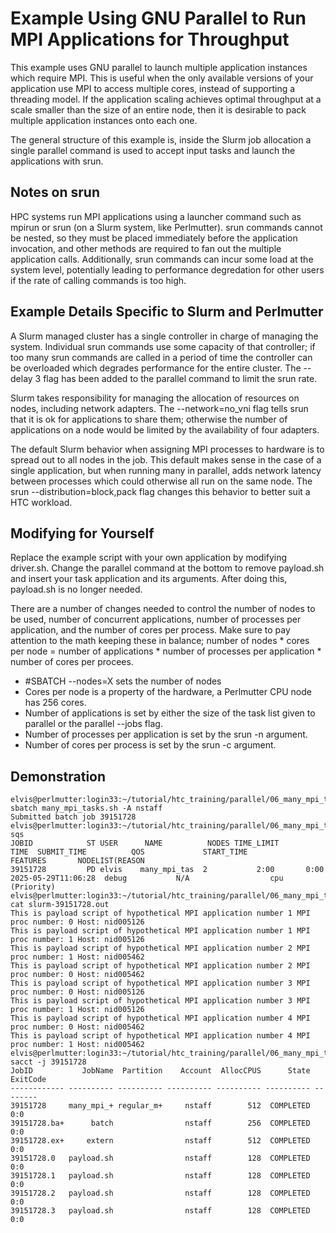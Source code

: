 
# Example Using GNU Parallel to Run MPI Applications for Throughput

This example uses GNU parallel to launch multiple application instances which
require MPI. This is useful when the only available versions of your
application use MPI to access multiple cores, instead of supporting a threading
model. If the application scaling achieves optimal throughput at a scale
smaller than the size of an entire node, then it is desirable to pack multiple
application instances onto each one.

The general structure of this example is, inside the Slurm job allocation a
single parallel command is used to accept input tasks and launch the
applications with srun.

## Notes on srun

HPC systems run MPI applications using a launcher command such as mpirun or
srun (on a Slurm system, like Perlmutter). srun commands cannot be nested, so
they must be placed immediately before the application invocation, and other
methods are required to fan out the multiple application calls. Additionally,
srun commands can incur some load at the system level, potentially leading to 
performance degredation for other users if the rate of calling commands is too
high.

## Example Details Specific to Slurm and Perlmutter

A Slurm managed cluster has a single controller in charge of managing the
system. Individual srun commands use some capacity of that controller; if too
many srun commands are called in a period of time the controller can be
overloaded which degrades performance for the entire cluster. The --delay 3
flag has been added to the parallel command to limit the srun rate.

Slurm takes responsibility for managing the allocation of resources on nodes,
including network adapters. The --network=no_vni flag tells srun that it is ok
for applications to share them; otherwise the number of applications on a node
would be limited by the availability of four adapters.

The default Slurm behavior when assigning MPI processes to hardware is to
spread out to all nodes in the job. This default makes sense in the case of a
single application, but when running many in parallel, adds network latency
between processes which could otherwise all run on the same node. The srun
--distribution=block,pack flag changes this behavior to better suit a HTC
workload.

## Modifying for Yourself

Replace the example script with your own application by modifying driver.sh.
Change the parallel command at the bottom to remove payload.sh and insert your
task application and its arguments. After doing this, payload.sh is no longer
needed. 
    
There are a number of changes needed to control the number of nodes to be used,
number of concurrent applications, number of processes per application, and the
number of cores per process. Make sure to pay attention to the math keeping
these in balance; number of nodes \* cores per node = number of applications \*
number of processes per application \* number of cores per procees.
 
- #SBATCH --nodes=X sets the number of nodes
- Cores per node is a property of the hardware, a Perlmutter CPU node has 256
  cores.
- Number of applications is set by either the size of the task list given to
  parallel or the parallel --jobs flag.
- Number of processes per application is set by the srun -n argument.
- Number of cores per process is set by the srun -c argument.

## Demonstration

    elvis@perlmutter:login33:~/tutorial/htc_training/parallel/06_many_mpi_tasks> sbatch many_mpi_tasks.sh -A nstaff
    Submitted batch job 39151728
    elvis@perlmutter:login33:~/tutorial/htc_training/parallel/06_many_mpi_tasks> sqs
    JOBID            ST USER      NAME          NODES TIME_LIMIT       TIME  SUBMIT_TIME          QOS             START_TIME           FEATURES       NODELIST(REASON
    39151728         PD elvis    many_mpi_tas  2           2:00       0:00  2025-05-29T11:06:28  debug           N/A                  cpu            (Priority)     
    elvis@perlmutter:login33:~/tutorial/htc_training/parallel/06_many_mpi_tasks> cat slurm-39151728.out 
    This is payload script of hypothetical MPI application number 1 MPI proc number: 0 Host: nid005126
    This is payload script of hypothetical MPI application number 1 MPI proc number: 1 Host: nid005126
    This is payload script of hypothetical MPI application number 2 MPI proc number: 1 Host: nid005462
    This is payload script of hypothetical MPI application number 2 MPI proc number: 0 Host: nid005462
    This is payload script of hypothetical MPI application number 3 MPI proc number: 0 Host: nid005126
    This is payload script of hypothetical MPI application number 3 MPI proc number: 1 Host: nid005126
    This is payload script of hypothetical MPI application number 4 MPI proc number: 0 Host: nid005462
    This is payload script of hypothetical MPI application number 4 MPI proc number: 1 Host: nid005462
    elvis@perlmutter:login33:~/tutorial/htc_training/parallel/06_many_mpi_tasks> sacct -j 39151728
    JobID           JobName  Partition    Account  AllocCPUS      State ExitCode 
    ------------ ---------- ---------- ---------- ---------- ---------- -------- 
    39151728     many_mpi_+ regular_m+     nstaff        512  COMPLETED      0:0 
    39151728.ba+      batch                nstaff        256  COMPLETED      0:0 
    39151728.ex+     extern                nstaff        512  COMPLETED      0:0 
    39151728.0   payload.sh                nstaff        128  COMPLETED      0:0 
    39151728.1   payload.sh                nstaff        128  COMPLETED      0:0 
    39151728.2   payload.sh                nstaff        128  COMPLETED      0:0 
    39151728.3   payload.sh                nstaff        128  COMPLETED      0:0 
